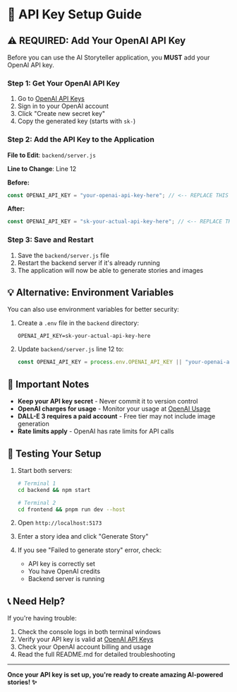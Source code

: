 # 🔑 API Key Setup Guide

## ⚠️ REQUIRED: Add Your OpenAI API Key

Before you can use the AI Storyteller application, you **MUST** add your OpenAI API key.

### Step 1: Get Your OpenAI API Key

1. Go to [OpenAI API Keys](https://platform.openai.com/api-keys)
2. Sign in to your OpenAI account
3. Click "Create new secret key"
4. Copy the generated key (starts with `sk-`)

### Step 2: Add the API Key to the Application

**File to Edit**: `backend/server.js`

**Line to Change**: Line 12

**Before:**
```javascript
const OPENAI_API_KEY = "your-openai-api-key-here"; // <-- REPLACE THIS WITH YOUR ACTUAL API KEY
```

**After:**
```javascript
const OPENAI_API_KEY = "sk-your-actual-api-key-here"; // <-- REPLACE THIS WITH YOUR ACTUAL API KEY
```

### Step 3: Save and Restart

1. Save the `backend/server.js` file
2. Restart the backend server if it's already running
3. The application will now be able to generate stories and images

## 💡 Alternative: Environment Variables

You can also use environment variables for better security:

1. Create a `.env` file in the `backend` directory:
   ```env
   OPENAI_API_KEY=sk-your-actual-api-key-here
   ```

2. Update `backend/server.js` line 12 to:
   ```javascript
   const OPENAI_API_KEY = process.env.OPENAI_API_KEY || "your-openai-api-key-here";
   ```

## 🚨 Important Notes

- **Keep your API key secret** - Never commit it to version control
- **OpenAI charges for usage** - Monitor your usage at [OpenAI Usage](https://platform.openai.com/usage)
- **DALL-E 3 requires a paid account** - Free tier may not include image generation
- **Rate limits apply** - OpenAI has rate limits for API calls

## 🧪 Testing Your Setup

1. Start both servers:
   ```bash
   # Terminal 1
   cd backend && npm start
   
   # Terminal 2  
   cd frontend && pnpm run dev --host
   ```

2. Open `http://localhost:5173`

3. Enter a story idea and click "Generate Story"

4. If you see "Failed to generate story" error, check:
   - API key is correctly set
   - You have OpenAI credits
   - Backend server is running

## 📞 Need Help?

If you're having trouble:

1. Check the console logs in both terminal windows
2. Verify your API key is valid at [OpenAI API Keys](https://platform.openai.com/api-keys)
3. Check your OpenAI account billing and usage
4. Read the full README.md for detailed troubleshooting

---

**Once your API key is set up, you're ready to create amazing AI-powered stories! ✨**

